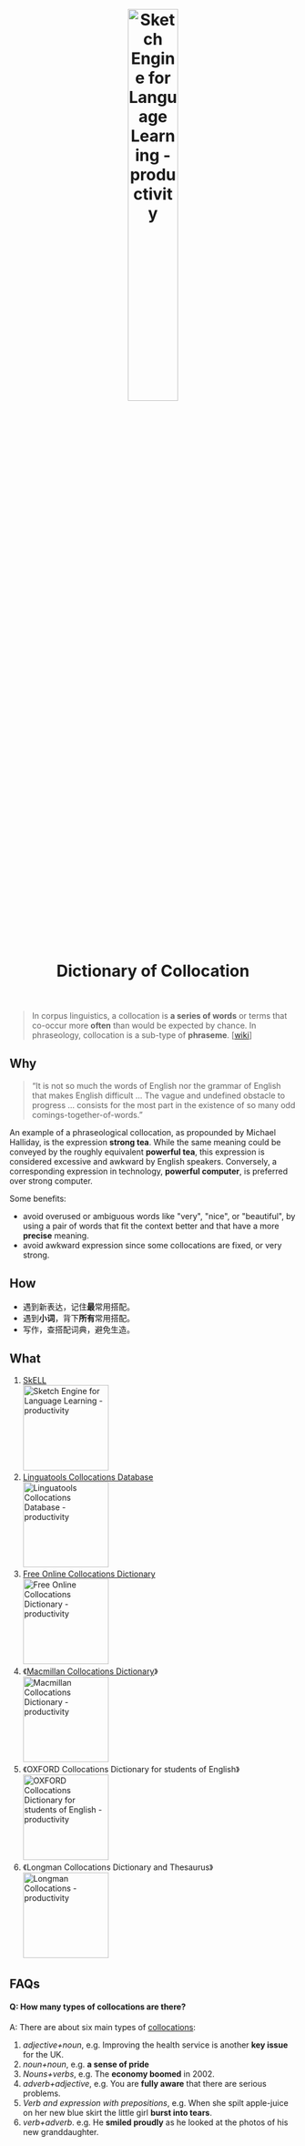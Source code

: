 <h1 align="center">
<br>
	<a href="https://skell.sketchengine.co.uk/">
  <img src="https://i.imgur.com/Q9v5QQq.png" alt="Sketch Engine for Language Learning - productivity" width="42%"/>
  </a>
  <br><br>
Dictionary of Collocation
  <br><br>
</h1>


> In corpus linguistics, a collocation is **a series of words** or terms that co-occur more **often** than would be expected by chance.  In phraseology, collocation is a sub-type of **phraseme**.  [[wiki](https://www.wikiwand.com/en/Collocation)]

## Why

> “It is not so much the words of English nor the grammar of English that makes English difficult … The vague and undefined obstacle to progress … consists for the most part in the existence of so many odd comings-together-of-words.”

An example of a phraseological collocation, as propounded by Michael Halliday, is the expression **strong tea**. While the same meaning could be conveyed by the roughly equivalent **powerful tea**, this expression is considered excessive and awkward by English speakers. Conversely, a corresponding expression in technology, **powerful computer**, is preferred over strong computer.  

Some benefits: 

* avoid overused or ambiguous words like "very", "nice", or "beautiful", by using a pair of words that fit the context better and that have a more **precise** meaning.
* avoid awkward expression since some collocations are fixed, or very strong.

## How

* 遇到新表达，记住**最**常用搭配。
* 遇到**小词**，背下**所有**常用搭配。
* 写作，查搭配词典，避免生造。


## What

1. [SkELL](https://skell.sketchengine.co.uk/run.cgi/skell) <br><img src="https://i.imgur.com/Q9v5QQq.png" alt="Sketch Engine for Language Learning - productivity" width="150"/>
1. [Linguatools Collocations Database](http://www.linguatools.de/kollokationen-en/) <br> <img src="https://i.imgur.com/D2p0X3C.png" alt="Linguatools Collocations Database - productivity" width="150"/> 
1. [Free Online Collocations Dictionary](http://ozdic.com/) <br> <img src="https://i.imgur.com/ufR3T8j.png" alt="Free Online Collocations Dictionary - productivity" width="150"/> 
1. 《[Macmillan Collocations Dictionary](http://www.macmillandictionaries.com/features/how-dictionaries-are-written/macmillan-collocations-dictionary/)》 <br> <img src="https://i.imgur.com/MsbNEgt.png" alt="Macmillan Collocations Dictionary - productivity" width="150"/>   
1. 《OXFORD Collocations Dictionary for students of English》 <br> <img src="https://i.imgur.com/sPSeKk2.png" alt="OXFORD Collocations Dictionary for students of English - productivity" width="150"/>  
1. 《Longman Collocations Dictionary and Thesaurus》 <br> <img src="https://i.imgur.com/88TQMDe.png" alt="Longman Collocations - productivity" width="150"/>     



## FAQs

#### Q: How many types of collocations are there?

A: There are about six main types of [collocations](https://www.wikiwand.com/en/English_collocations): 

1. *adjective+noun*, e.g. Improving the health service is another **key issue** for the UK.
1. *noun+noun*, e.g. **a sense of pride**
1. *Nouns+verbs*, e.g. The **economy boomed** in 2002.
1. *adverb+adjective*, e.g. You are **fully aware** that there are serious problems.
1. *Verb and expression with prepositions*, e.g. When she spilt apple-juice on her new blue skirt the little girl **burst into tears**.
1. *verb+adverb*. e.g. He **smiled proudly** as he looked at the photos of his new granddaughter.




